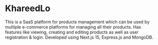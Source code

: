# KhareedLo
This is a SaaS platform for products management which can be used by multiple e-commerce platforms for managing all their products. Has features like viewing, creating and editing products as well as user registration & login. Developed using Next.js 15, Express.js and MongoDB.

